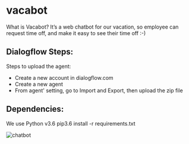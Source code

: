 # vacabot

What is Vacabot?
It’s a web chatbot for our vacation, so employee can request time off, and make it easy to see their time off :-)

Dialogflow Steps:
-----------------
Steps to upload the agent:
- Create a new account in dialogflow.com
- Create a new agent
- From agent' setting, go to Import and Export, then upload the zip file

Dependencies:
-------------
We use Python v3.6
pip3.6 install -r requirements.txt


![chatbot](https://user-images.githubusercontent.com/37369603/44788355-1aef3e00-ab9a-11e8-958f-a7dcc49086bf.png)
